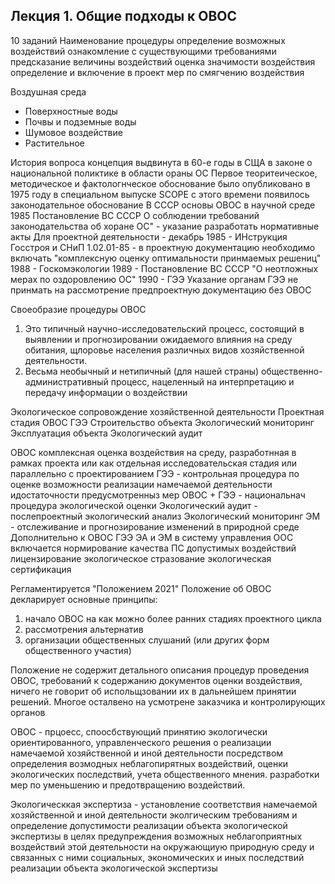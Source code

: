 ## Лекция 1. Общие подходы к ОВОС

10 заданий
	Наименование процедуры
	определение возможных воздействий
	ознакомление с существующими требованиями
	предсказание величины воздействий
	оценка значимости воздействия
	определение и включение в проект мер по смягчению воздействия

Воздушная среда
- Поверхностные воды
- Почвы и подземные воды
- Шумовое воздействие
- Растительное

История вопроса
концепция выдвинута в 60-е годы в СЩА в законе о национальной поликтике в области ораны ОС
Первое теоритеическое, методическое и фактологнческое обоснование было опубликовано в 1975 году в специальном выпуске SCOPE
с этого времени появилось законодательное обоснование
В СССР основы ОВОС в научной среде
1985 Постановление ВС СССР О соблюдении требований законодательства об хоране ОС" - указание разработать нормативные акты
Для проектной деятельности - декабрь 1985 - ИНструкция Госстроя и СНиП 1.02.01-85 - в проектную документацию необходимо включать "комплексную оценку оптимальности принмаемых решениц"
1988 - Госкомэкологии
1989 - Постановление ВС СССР "О неотложных мерах по оздоровлению ОС"
1990 - ГЭЭ
Указание органам ГЭЭ не принмать на рассмотрение предпроектную документацию без ОВОС

Своеобразие процедуры ОВОС
1. Это типичный научно-исследовательский процесс, состоящий в выявлении и прогнозировании ожидаемого влияния на среду обитания, щлоровье населения различных видов хозяйственной деятельности.
2. Весьма необычный и нетипичный (для нашей страны) общественно-административный процесс, нацеленный на интерпретацию и передачу информации о воздействии

Экологическое сопровождение хозяйственной деятельности
Проектная стадия
ОВОС
ГЭЭ
Строительство объекта
Экологический мониторинг
Эксплуатация объекта
Экологический аудит



ОВОС комплексная оценка воздействия на среду, разработнная в рамках проекта или как отдельная исследовательская стадия или параллельно с проектированием
ГЭЭ - контрольная процедура по оценке возможности реализации намечаемой деятельности идостаточности предусмотренныз мер
ОВОС + ГЭЭ - национальнач процедура экологической оценки
Экологический аудит - послепроектный экологический анализ
Экологический мониторинг ЭМ - отслеживание и прогнозирование изменений в природной среде
Дополнительно к ОВОС ГЭЭ ЭА и ЭМ в систему управления ООС включается нормирование качества ПС
допустимых воздействий
лицензирование
экологическое стразование
экологическая сертификация

Регламентируется "Положением 2021"
Положение об ОВОС декларирует основные принципы:
1) начало ОВОС на как можно более ранних стадиях проектного цикла
2) рассмотрения альтернатив
3) организации общественных слушаний (или других форм общественного участия)

Положение не содержит детального описания процедур проведения ОВОС, требований к содержанию документов оценки воздействия, ничего не говорит об испольщзовании их в дальнейшем принятии решений. 
Многое осталвено на усмотрене заказчика и контролирующих органов

ОВОС - прцоесс, споосбствующий принятию экологически ориентированного, управленческого решения о реализации намечаемой хозяйственной и иной деятельности посредством определения возмодных неблагопирятных воздействий, оценки экологических последствий, учета общественного мнения. разработки мер по уменьшению и предотвращению воздействий.

Экологическкая экспертиза - установление соответствия намечаемой хозяйственной и иной деятельности эколгическим требованиям и определение допустимости реализации объекта экологической экспертизы в целях предупреждения возможных неблагоприятных воздействий этой деятельности на окружающиую природную среду и связанных с ними социальных, экономических и иных последствий реализации объекта экологической экспертизы

